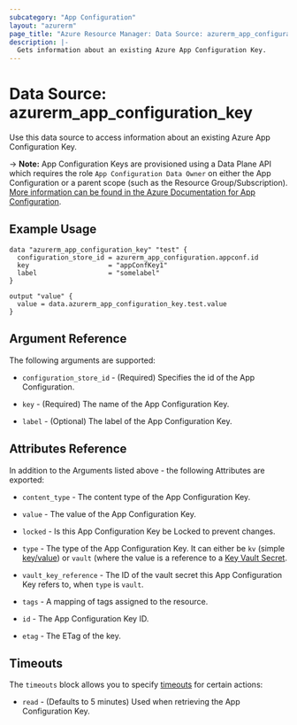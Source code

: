 ```yaml
---
subcategory: "App Configuration"
layout: "azurerm"
page_title: "Azure Resource Manager: Data Source: azurerm_app_configuration_key"
description: |-
  Gets information about an existing Azure App Configuration Key.
---
```


# Data Source: azurerm_app_configuration_key

Use this data source to access information about an existing Azure App Configuration Key.

-> **Note:** App Configuration Keys are provisioned using a Data Plane API which requires the role `App Configuration Data Owner` on either the App Configuration or a parent scope (such as the Resource Group/Subscription). [More information can be found in the Azure Documentation for App Configuration](https://docs.microsoft.com/azure/azure-app-configuration/concept-enable-rbac#azure-built-in-roles-for-azure-app-configuration).

## Example Usage

```hcl
data "azurerm_app_configuration_key" "test" {
  configuration_store_id = azurerm_app_configuration.appconf.id
  key                    = "appConfKey1"
  label                  = "somelabel"
}

output "value" {
  value = data.azurerm_app_configuration_key.test.value
}
```

## Argument Reference

The following arguments are supported:

* `configuration_store_id` - (Required) Specifies the id of the App Configuration.

* `key` - (Required) The name of the App Configuration Key.

* `label` - (Optional) The label of the App Configuration Key.

## Attributes Reference

In addition to the Arguments listed above - the following Attributes are exported:

* `content_type` - The content type of the App Configuration Key.

* `value` - The value of the App Configuration Key.

* `locked` - Is this App Configuration Key be Locked to prevent changes.

* `type` - The type of the App Configuration Key. It can either be `kv` (simple [key/value](https://docs.microsoft.com/en-us/azure/azure-app-configuration/concept-key-value)) or `vault` (where the value is a reference to a [Key Vault Secret](https://azure.microsoft.com/en-gb/services/key-vault/).

* `vault_key_reference` - The ID of the vault secret this App Configuration Key refers to, when `type` is `vault`.

* `tags` - A mapping of tags assigned to the resource.

* `id` - The App Configuration Key ID.

* `etag` - The ETag of the key.

## Timeouts

The `timeouts` block allows you to specify [timeouts](https://www.terraform.io/docs/configuration/resources.html#timeouts) for certain actions:

* `read` - (Defaults to 5 minutes) Used when retrieving the App Configuration Key.
